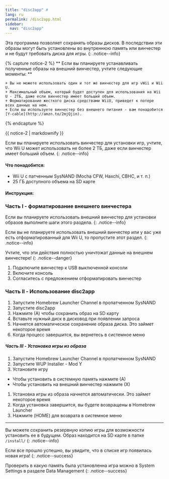 ```yaml
---
title: "disc2app" #
lang: ru
permalink: /disc2app.html
sidebar:
  nav: "disc2app"
---
```


Эта программа позволяет сохранять образы дисков. В последствии эти образы могут быть установлены во внутреннюю память или винчестер и не будут требовать диска для игры.
{: .notice--info}

{% capture notice-2 %}
** Если вы планируете устанавливать полученные образы на внешний винчестер, учтите следующие моменты: **

    + Вы не можете использовать один и тот же винчестер для игр vWii и Wii U.
    + Максимальный объем, который будет доступен для использования на Wii U - 2ТБ, даже если винчестер имеет больший объем.
    + Форматирование жесткого диска средствами WiiU, приведет к потере всех данных на нем.
    + Если вы используете винчестер без внешнего питания - вам понадобится [Y-cable](http://amzn.to/2mjQjin).

{% endcapture %}

<div class="notice--info">{{ notice-2 | markdownify }}</div>

Если вы планируете использовать винчестер для установки игр, учтите, что Wii U может использовать не более 2 ТБ, даже если винчестер имеет больший объем.
{: .notice--info}

#### <a name="what_need" />Что понадобится:

* Wii U с патченным SysNAND (Mocha CFW, Haxchi, CBHC, и т. п.)
* 25 ГБ доступного объема на SD карте

#### <a name="instructions" />Инструкция:

### <a name="part1" />Часть I - форматирование внешнего винчестера

Если вы планируете использовать внешний винчестер для установки образов выполните шаги этого раздела.
{: .notice--info}

Если вы не планируете использовать внешний винчестер или у вас уже есть отформатированный для Wii U, то пропустите этот раздел.
{: .notice--info}

Учтите, что эти действия полностью уничтожат данные на внешнем винчестере!
{: .notice--danger}

1. Подключите винчестер к USB выключенной консоли
2. Включите консоль
3. Согласитесь с предложением отформатировать винчестер

### <a name="part2" />Часть II - Использование disc2app

1. Запустите Homebrew Launcher Channel в пропатченном SysNAND
1. Запустите disc2app
1. Нажмите (А) чтобы сохранить образ на SD карту
1. Вставьте нужный диск в дисковод при появлении запроса
1. Начнется автоматическое сохранение образа диска. Это займет некоторое время
1. Когда процесс завершится, вы вернетесь в системное меню

##### <a name="part3" />Часть III - Установка игры из образа

1. Запустите Homebrew Launcher Channel в пропатченном SysNAND
1. Запустите WUP Installer - Mod Y
1. Установите игру
  + Чтобы установить в системную память нажмите (А)
  + Чтобы установить на внешний винчестер нажмите (Х)
1. Установка игры из образа начнется автоматически. Это займет некоторое время
1. Когда установка завершится, вы будете возвращены в Homebrew Launcher
1. Нажмите (HOME) для возврата в системное меню

___

Вы можете сохранить резервную копию игры для возможности установить ее в будущем. Образ находится на SD карте в папке `/install/`
{: .notice--info}

Если все прошло успешно, вы увидите, что в списке игр появилась новая игра!
{: .notice--success}

Проверить в какую память была установленна игра можно в System Settings в разделе Data Management
{: .notice--success}